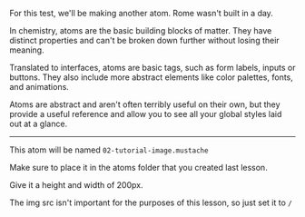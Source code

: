 For this test, we'll be making another atom. Rome wasn't built in a day. 

In chemistry, atoms are the basic building blocks of matter. 
They have distinct properties and can't be broken down further without losing their meaning.

Translated to interfaces, atoms are basic tags, such as form labels, inputs or buttons. 
They also include more abstract elements like color palettes, fonts, and animations.

Atoms are abstract and aren't often terribly useful on their own, 
but they provide a useful reference and allow you to see all your global styles laid out at a glance.

---

This atom will be named `02-tutorial-image.mustache`

Make sure to place it in the atoms folder that you created last lesson.

Give it a height and width of 200px. 

The img src isn't important for the purposes of this lesson, so just set it to `/`